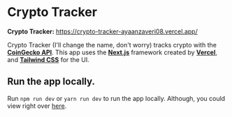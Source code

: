 # Crypto Tracker
**Crypto Tracker:** https://crypto-tracker-ayaanzaveri08.vercel.app/

Crypto Tracker (I'll change the name, don't worry) tracks crypto with the [**CoinGecko API**](https://www.coingecko.com/en/api). This app uses the [**Next.js**](https://nextjs.org/) framework created by [**Vercel**](https://vercel.com/), and [**Tailwind CSS**](https://tailwindcss.com/) for the UI.

## Run the app locally.
Run `npm run dev` or `yarn run dev` to run the app locally. Although, you could view right over [here](https://crypto-tracker-ayaanzaveri08.vercel.app/).
